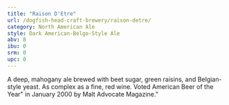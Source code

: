 ```yaml
---
title: "Raison D'Etre"
url: /dogfish-head-craft-brewery/raison-detre/
category: North American Ale
style: Dark American-Belgo-Style Ale
abv: 8
ibu: 0
srm: 0
upc: 0
---
```

A deep, mahogany ale brewed with beet sugar, green raisins, and Belgian-style yeast. As complex as a fine, red wine. Voted American Beer of the Year" in January 2000 by Malt Advocate Magazine."
